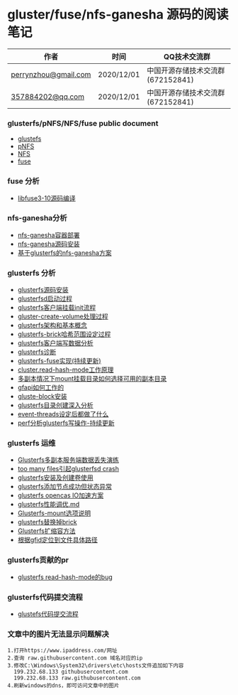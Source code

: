 #  gluster/fuse/nfs-ganesha 源码的阅读笔记

| 作者 | 时间 |QQ技术交流群 |
| ------ | ------ |------ |
| perrynzhou@gmail.com |2020/12/01 |中国开源存储技术交流群(672152841) |
| 357884202@qq.com |2020/12/01 |中国开源存储技术交流群(672152841) |



### glusterfs/pNFS/NFS/fuse public document
- [glustefs](./document/pdf/glusterfs)
- [pNFS](./document/pdf/pNFS)
- [NFS](./document/pdf/NFS)
- [fuse](./document/pdf/fuse)


### fuse 分析
- [libfuse3-10源码编译](./document/md/fuse/libfuse-3.10源码编译.md)

### nfs-ganesha分析
- [nfs-ganesha容器部署](./document/md/nfs-ganesha/nfs-ganesha容器部署.md)
- [nfs-ganesha源码安装](./document/md/nfs-ganesha/nfs-ganesha源码安装.md)
- [基于glusterfs的nfs-ganesha方案](./document/md/nfs-ganesha/基于glusterfs的nfs-ganesha方案.md)

### glusterfs 分析
- [glusterfs源码安装](./document/md/glusterfs/glusterfs源码安装.md)
- [glusterfsd启动过程](./document/md/glusterfs/glusterfsd启动过程.md)
- [glusterfs客户端挂载init流程](./document/md/glusterfs/glusterfs客户端挂载init流程.md)
- [gluster-create-volume处理过程](./document/md/glusterfs/gluster-create-volume处理过程.md)
- [glusterfs架构和基本概念](./document/md/glusterfs/glusterfs架构和基本概念.md)
- [glusterfs-brick哈希范围设定过程](./document/md/glusterfs/glusterfs-brick哈希范围设定过程.md)
- [glusterfs客户端写数据分析](./document/md/glusterfs/glusterfs客户端写数据分析.md)
- [glusterfs诊断](./document/md/glusterfs/glusterfs诊断.md)
- [glusterfs-fuse实现(持续更新)](./document/md/glusterfs/glusterfs-fuse实现.md)
- [cluster.read-hash-mode工作原理](./document/md/glusterfs/cluster.read-hash-mode工作原理.md)
- [多副本情况下mount挂载目录如何选择可用的副本目录](./document/md/glusterfs/多副本情况下mount挂载目录如何选择可用的副本目录.md)
- [gfapi如何工作的](./document/md/glusterfs/gfapi如何工作的.md)
- [gluste-block安装](./document/md/glusterfs/gluste-block介绍.md) 
- [glusterfs目录创建深入分析](./document/md/glusterfs/glusterfs目录创建深入分析.md) 
- [event-threads设定后都做了什么](./document/md/glusterfs/event-threads设定后都做了什么.md) 
- [perf分析glusterfs写操作-持续更新](./document/md/glusterfs/perf分析glusterfs写操作.md) 

### glusterfs 运维

- [Glusterfs多副本服务端数据丢失演练](./document/md/glusterfs/Glusterfs多副本服务端数据丢失演练.md)
- [too many files引起glusterfsd crash](./document/md/glusterfs/glusterfsd出现crash的分析和总结.md)
- [glusterfs安装及创建卷使用](./document/md/glusterfs/glusterfs安装及创建卷使用.md)
- [glusterfs添加节点成功但状态异常](./document/md/glusterfs/glusterfs添加节点错误.md)
- [glusterfs opencas IO加速方案](./document/md/glusterfs/OpenCAS缓存加速方案.md)
- [glusterfs性能调优.md](./document/md/glusterfs/glusterfs性能调优.md)
- [Glusterfs-mount选项说明](./document/md/glusterfs/Glusterfs-mount选项说明.md)
- [glusterfs替换掉brick](./document/md/glusterfs/glusterfs替换掉brick.md)
- [Glusterfs扩缩容方法](./document/md/glusterfs/Glusterfs扩缩容方法.md)
- [根据gfid定位到文件具体路径](./document/md/glusterfs/根据gfid定位到文件具体路径.md)

### glusterfs贡献的pr

- [glusterfs read-hash-mode的bug](https://github.com/gluster/md/glusterfs/commit/268faabed00995537394c04ac168c018167fbe27)


### glusterfs代码提交流程
- [glustefs代码提交流程](./document/md/glusterfs/glusterfs代码提交流程.md)



### 文章中的图片无法显示问题解决

```
1.打开https://www.ipaddress.com/网址
2.查询 raw.githubusercontent.com 域名对应的ip
3.修改C:\Windows\System32\drivers\etc\hosts文件追加如下内容
  199.232.68.133 githubusercontent.com
  199.232.68.133 raw.githubusercontent.com
4.刷新windows的dns，即可访问文章中的图片
```





